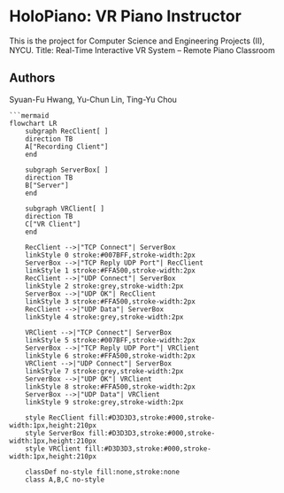 # HoloPiano: VR Piano Instructor
This is the project for Computer Science and Engineering Projects (II), NYCU.
Title: Real-Time Interactive VR System – Remote Piano Classroom 

## Authors
Syuan-Fu Hwang, Yu-Chun Lin, Ting-Yu Chou


```mermaid
```mermaid
flowchart LR
    subgraph RecClient[ ]
    direction TB
    A["Recording Client"]
    end

    subgraph ServerBox[ ]
    direction TB
    B["Server"]
    end

    subgraph VRClient[ ]
    direction TB
    C["VR Client"]
    end

    RecClient -->|"TCP Connect"| ServerBox
    linkStyle 0 stroke:#007BFF,stroke-width:2px
    ServerBox -->|"TCP Reply UDP Port"| RecClient
    linkStyle 1 stroke:#FFA500,stroke-width:2px
    RecClient -->|"UDP Connect"| ServerBox
    linkStyle 2 stroke:grey,stroke-width:2px
    ServerBox -->|"UDP OK"| RecClient
    linkStyle 3 stroke:#FFA500,stroke-width:2px
    RecClient -->|"UDP Data"| ServerBox
    linkStyle 4 stroke:grey,stroke-width:2px

    VRClient -->|"TCP Connect"| ServerBox
    linkStyle 5 stroke:#007BFF,stroke-width:2px
    ServerBox -->|"TCP Reply UDP Port"| VRClient
    linkStyle 6 stroke:#FFA500,stroke-width:2px
    VRClient -->|"UDP Connect"| ServerBox
    linkStyle 7 stroke:grey,stroke-width:2px
    ServerBox -->|"UDP OK"| VRClient
    linkStyle 8 stroke:#FFA500,stroke-width:2px
    ServerBox -->|"UDP Data"| VRClient
    linkStyle 9 stroke:grey,stroke-width:2px

    style RecClient fill:#D3D3D3,stroke:#000,stroke-width:1px,height:210px
    style ServerBox fill:#D3D3D3,stroke:#000,stroke-width:1px,height:210px
    style VRClient fill:#D3D3D3,stroke:#000,stroke-width:1px,height:210px

    classDef no-style fill:none,stroke:none
    class A,B,C no-style
```
